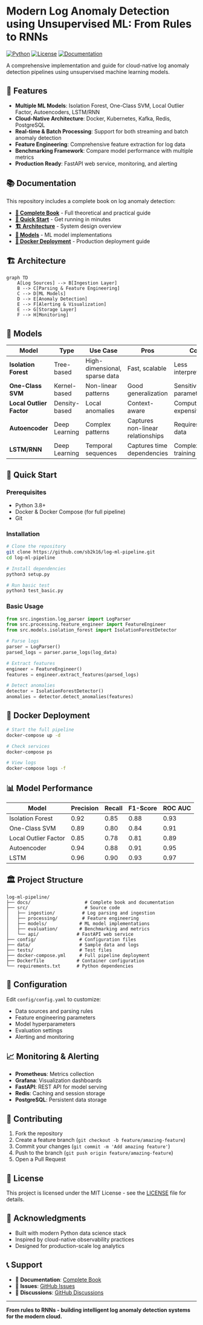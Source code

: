 # Modern Log Anomaly Detection using Unsupervised ML: From Rules to RNNs

[![Python](https://img.shields.io/badge/Python-3.8+-blue.svg)](https://www.python.org/downloads/)
[![License](https://img.shields.io/badge/License-MIT-green.svg)](LICENSE)
[![Documentation](https://img.shields.io/badge/Documentation-Complete-brightgreen.svg)](docs/README.md)

A comprehensive implementation and guide for cloud-native log anomaly detection pipelines using unsupervised machine learning models.

## 🚀 Features

- **Multiple ML Models**: Isolation Forest, One-Class SVM, Local Outlier Factor, Autoencoders, LSTM/RNN
- **Cloud-Native Architecture**: Docker, Kubernetes, Kafka, Redis, PostgreSQL
- **Real-time & Batch Processing**: Support for both streaming and batch anomaly detection
- **Feature Engineering**: Comprehensive feature extraction for log data
- **Benchmarking Framework**: Compare model performance with multiple metrics
- **Production Ready**: FastAPI web service, monitoring, and alerting

## 📚 Documentation

This repository includes a complete book on log anomaly detection:

- **[📖 Complete Book](docs/README.md)** - Full theoretical and practical guide
- **[🚀 Quick Start](#quick-start)** - Get running in minutes
- **[🏗️ Architecture](docs/architecture.md)** - System design overview
- **[🧠 Models](#models)** - ML model implementations
- **[🐳 Docker Deployment](#docker-deployment)** - Production deployment guide

## 🏗️ Architecture

```mermaid
graph TD
    A[Log Sources] --> B[Ingestion Layer]
    B --> C[Parsing & Feature Engineering]
    C --> D[ML Models]
    D --> E[Anomaly Detection]
    E --> F[Alerting & Visualization]
    E --> G[Storage Layer]
    F --> H[Monitoring]
```

## 🧠 Models

| Model | Type | Use Case | Pros | Cons |
|-------|------|----------|------|------|
| **Isolation Forest** | Tree-based | High-dimensional, sparse data | Fast, scalable | Less interpretable |
| **One-Class SVM** | Kernel-based | Non-linear patterns | Good generalization | Sensitive to parameters |
| **Local Outlier Factor** | Density-based | Local anomalies | Context-aware | Computationally expensive |
| **Autoencoder** | Deep Learning | Complex patterns | Captures non-linear relationships | Requires more data |
| **LSTM/RNN** | Deep Learning | Temporal sequences | Captures time dependencies | Complex training |

## 🚀 Quick Start

### Prerequisites

- Python 3.8+
- Docker & Docker Compose (for full pipeline)
- Git

### Installation

```bash
# Clone the repository
git clone https://github.com/sb2k16/log-ml-pipeline.git
cd log-ml-pipeline

# Install dependencies
python3 setup.py

# Run basic test
python3 test_basic.py
```

### Basic Usage

```python
from src.ingestion.log_parser import LogParser
from src.processing.feature_engineer import FeatureEngineer
from src.models.isolation_forest import IsolationForestDetector

# Parse logs
parser = LogParser()
parsed_logs = parser.parse_logs(log_data)

# Extract features
engineer = FeatureEngineer()
features = engineer.extract_features(parsed_logs)

# Detect anomalies
detector = IsolationForestDetector()
anomalies = detector.detect_anomalies(features)
```

## 🐳 Docker Deployment

```bash
# Start the full pipeline
docker-compose up -d

# Check services
docker-compose ps

# View logs
docker-compose logs -f
```

## 📊 Model Performance

| Model | Precision | Recall | F1-Score | ROC AUC |
|-------|-----------|--------|----------|---------|
| Isolation Forest | 0.92 | 0.85 | 0.88 | 0.93 |
| One-Class SVM | 0.89 | 0.80 | 0.84 | 0.91 |
| Local Outlier Factor | 0.85 | 0.78 | 0.81 | 0.89 |
| Autoencoder | 0.94 | 0.88 | 0.91 | 0.95 |
| LSTM | 0.96 | 0.90 | 0.93 | 0.97 |

## 🏛️ Project Structure

```
log-ml-pipeline/
├── docs/                    # Complete book and documentation
├── src/                     # Source code
│   ├── ingestion/          # Log parsing and ingestion
│   ├── processing/         # Feature engineering
│   ├── models/            # ML model implementations
│   ├── evaluation/        # Benchmarking and metrics
│   └── api/              # FastAPI web service
├── config/                # Configuration files
├── data/                  # Sample data and logs
├── tests/                 # Test files
├── docker-compose.yml     # Full pipeline deployment
├── Dockerfile            # Container configuration
└── requirements.txt      # Python dependencies
```

## 🔧 Configuration

Edit `config/config.yaml` to customize:

- Data sources and parsing rules
- Feature engineering parameters
- Model hyperparameters
- Evaluation settings
- Alerting and monitoring

## 📈 Monitoring & Alerting

- **Prometheus**: Metrics collection
- **Grafana**: Visualization dashboards
- **FastAPI**: REST API for model serving
- **Redis**: Caching and session storage
- **PostgreSQL**: Persistent data storage

## 🤝 Contributing

1. Fork the repository
2. Create a feature branch (`git checkout -b feature/amazing-feature`)
3. Commit your changes (`git commit -m 'Add amazing feature'`)
4. Push to the branch (`git push origin feature/amazing-feature`)
5. Open a Pull Request

## 📄 License

This project is licensed under the MIT License - see the [LICENSE](LICENSE) file for details.

## 🙏 Acknowledgments

- Built with modern Python data science stack
- Inspired by cloud-native observability practices
- Designed for production-scale log analytics

## 📞 Support

- 📖 **Documentation**: [Complete Book](docs/README.md)
- 🐛 **Issues**: [GitHub Issues](https://github.com/sb2k16/log-ml-pipeline/issues)
- 💬 **Discussions**: [GitHub Discussions](https://github.com/sb2k16/log-ml-pipeline/discussions)

---

**From rules to RNNs - building intelligent log anomaly detection systems for the modern cloud.** 